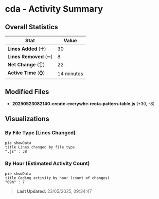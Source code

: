 # cda - Activity Summary 

## Overall Statistics

| Stat                   | Value                                                             |
| ---------------------- | ----------------------------------------------------------------- |
| **Lines Added** (➕)   | 30                                          |
| **Lines Removed** (➖) | 8                                        |
| **Net Change** (↕)    | 22                |
| **Active Time** (⌚)   | 14 minutes |


## Modified Files
- **20250523082140-create-everywhe-reota-pattern-table.js** (+30, -8)

## Visualizations

### By File Type (Lines Changed)

```mermaid
pie showData
title Lines changed by file type
".js" : 38
```

### By Hour (Estimated Activity Count)

```mermaid
pie showData
title Coding activity by hour (count of changes)
"09h" : 7
```


> **Last Updated:** 23/05/2025, 09:34:47